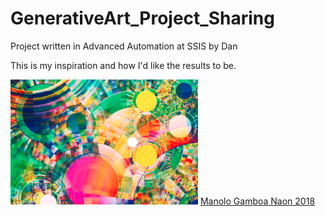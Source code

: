 # GenerativeArt_Project_Sharing

Project written in Advanced Automation at SSIS by Dan

This is my inspiration and how I'd like the results to be.


![Dan](https://github.com/DanDC25/generative-art-groups/blob/main/docs/dan2022.png) [Manolo Gamboa Naon 2018](https://www.behance.net/gallery/64930903/VVRRR)
